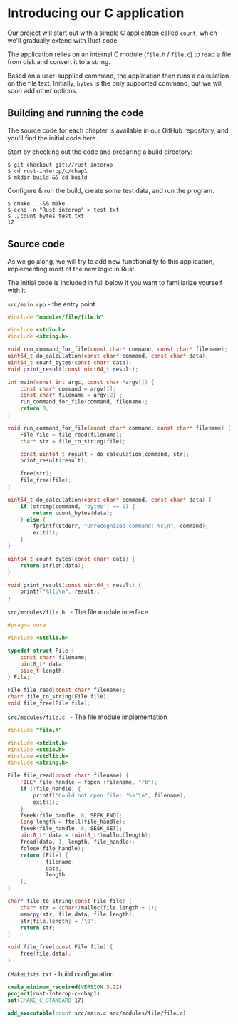# Introducing our C application

Our project will start out with a simple C application 
called `count`, which we'll gradually extend with Rust
code.

The application relies on an internal C module (`file.h` / `file.c`) to read
a file from disk and convert it to a string.

Based on a user-supplied command, the application then runs 
a calculation on the file text. Initially,
`bytes` is the only supported command, but we will soon add 
other options.

## Building and running the code

The source code for each chapter is available in our GitHub
repository, and you'll find the initial code here.

Start by checking out the code and preparing a build directory:

```shell
$ git checkout git://rust-interop
$ cd rust-interop/c/chap1
$ mkdir build && cd build 
```

Configure & run the build, create some test data, and run
the program:

```shell
$ cmake .. && make
$ echo -n "Rust interop" > test.txt
$ ./count bytes test.txt 
12
```

## Source code

As we go along, we will try to add new functionality to this
application, implementing most of the new logic in Rust.

The initial code is included in full below
if you want to familiarize yourself with it:

`src/main.cpp` - the entry point

```c
#include "modules/file/file.h"

#include <stdio.h>
#include <string.h>

void run_command_for_file(const char* command, const char* filename);
uint64_t do_calculation(const char* command, const char* data);
uint64_t count_bytes(const char* data);
void print_result(const uint64_t result);

int main(const int argc, const char *argv[]) {
    const char* command = argv[1];
    const char* filename = argv[2] ;
    run_command_for_file(command, filename);
    return 0;
}

void run_command_for_file(const char* command, const char* filename) {
    File file = file_read(filename);
    char* str = file_to_string(file);

    const uint64_t result = do_calculation(command, str);
    print_result(result);

    free(str);
    file_free(file);
}

uint64_t do_calculation(const char* command, const char* data) {
    if (strcmp(command, "bytes") == 0) {
        return count_bytes(data);
    } else {
        fprintf(stderr, "Unrecognized command: %s\n", command);
        exit(1);
    }
}

uint64_t count_bytes(const char* data) {
    return strlen(data);
}

void print_result(const uint64_t result) {
    printf("%llu\n", result);
}
```

`src/modules/file.h ` - The file module interface

```c
#pragma once

#include <stdlib.h>

typedef struct File {
    const char* filename;
    uint8_t* data;
    size_t length;
} File;

File file_read(const char* filename);
char* file_to_string(File file);
void file_free(File file);
```

`src/modules/file.c ` - The file module implementation

```c
#include "file.h"

#include <stdint.h>
#include <stdio.h>
#include <stdlib.h>
#include <string.h>

File file_read(const char* filename) {
    FILE* file_handle = fopen (filename, "rb");
    if (!file_handle) {
        printf("Could not open file: '%s'\n", filename);
        exit(1);
    }
    fseek(file_handle, 0, SEEK_END);
    long length = ftell(file_handle);
    fseek(file_handle, 0, SEEK_SET);
    uint8_t* data = (uint8_t*)malloc(length);
    fread(data, 1, length, file_handle);
    fclose(file_handle);
    return (File) {
            filename,
            data,
            length
    };
}

char* file_to_string(const File file) {
    char* str = (char*)malloc(file.length + 1);
    memcpy(str, file.data, file.length);
    str[file.length] = '\0';
    return str;
}

void file_free(const File file) {
    free(file.data);
}
```

`CMakeLists.txt` - build configuration

```cmake
cmake_minimum_required(VERSION 3.22)
project(rust-interop-c-chap1)
set(CMAKE_C_STANDARD 17)

add_executable(count src/main.c src/modules/file/file.c)
```